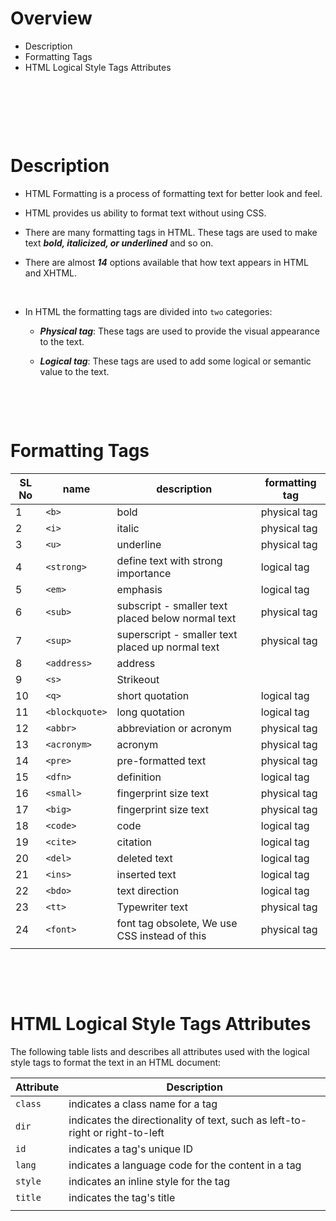 # Overview

- Description
- Formatting Tags
- HTML Logical Style Tags Attributes

&nbsp;

&nbsp;

&nbsp;

# Description

- HTML Formatting is a process of formatting text for better look and feel.

- HTML provides us ability to format text without using CSS.

- There are many formatting tags in HTML. These tags are used to make text **_bold, italicized, or underlined_** and so on.

- There are almost _**14**_ options available that how text appears in HTML and XHTML.

&nbsp;

- In HTML the formatting tags are divided into `two` categories:

  - **_Physical tag_**: These tags are used to provide the visual appearance to the text.

  - **_Logical tag_**: These tags are used to add some logical or semantic value to the text.

&nbsp;

&nbsp;

# Formatting Tags

| SL No | name           | description                                       | formatting tag |
| ----- | -------------- | ------------------------------------------------- | -------------- |
| 1     | `<b>`          | bold                                              | physical tag   |
| 2     | `<i>`          | italic                                            | physical tag   |
| 3     | `<u>`          | underline                                         | physical tag   |
| 4     | `<strong>`     | define text with strong importance                | logical tag    |
| 5     | `<em>`         | emphasis                                          | logical tag    |
| 6     | `<sub>`        | subscript - smaller text placed below normal text | physical tag   |
| 7     | `<sup>`        | superscript - smaller text placed up normal text  | physical tag   |
| 8     | `<address>`    | address                                           |                |
| 9     | `<s>`     | Strikeout                                         |                |
| 10    | `<q>`          | short quotation                                   | logical tag    |
| 11    | `<blockquote>` | long quotation                                    | logical tag    |
| 12    | `<abbr>`       | abbreviation or acronym                           | physical tag   |
| 13    | `<acronym>`    | acronym                                           | physical tag   |
| 14    | `<pre>`        | pre-formatted text                                | physical tag   |
| 15    | `<dfn>`        | definition                                        | logical tag    |
| 16    | `<small>`      | fingerprint size text                             | physical tag   |
| 17    | `<big>`        | fingerprint size text                             | physical tag   |
| 18    | `<code>`       | code                                              | logical tag    |
| 19    | `<cite>`       | citation                                          | logical tag    |
| 20    | `<del>`        | deleted text                                      | logical tag    |
| 21    | `<ins>`        | inserted text                                     | logical tag    |
| 22    | `<bdo>`        | text direction                                    | logical tag    |
| 23    | `<tt>`         | Typewriter text                                   | physical tag   |
| 24    | `<font>`       | font tag obsolete, We use CSS instead of this     | physical tag   |
|       |                |                                                   |                |

&nbsp;

&nbsp;

# HTML Logical Style Tags Attributes

The following table lists and describes all attributes used with the logical style tags to format the text in an HTML document:

| Attribute | Description                                                                  |
| --------- | ---------------------------------------------------------------------------- |
| `class`   | indicates a class name for a tag                                             |
| `dir`     | indicates the directionality of text, such as left-to-right or right-to-left |
| `id`      | indicates a tag's unique ID                                                  |
| `lang`    | indicates a language code for the content in a tag                           |
| `style`   | indicates an inline style for the tag                                        |
| `title`   | indicates the tag's title                                                    |
|           |                                                                              |
